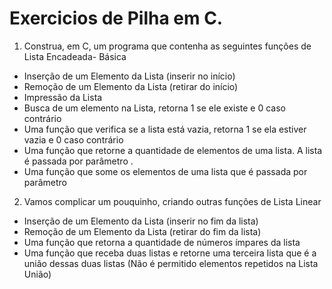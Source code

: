 # Exercicios de Pilha em C.
1. Construa, em C, um programa que contenha as seguintes funções de Lista Encadeada- Básica
- Inserção de um Elemento da Lista (inserir no início)
- Remoção de um Elemento da Lista (retirar do início)
- Impressão da Lista
- Busca de um elemento na Lista, retorna 1 se ele existe e 0 caso contrário
- Uma função que verifica se a lista está vazia, retorna 1 se ela estiver vazia e 0 caso contrário
- Uma função que retorne a quantidade de elementos de uma lista. A lista é passada por parâmetro .
- Uma função que some os elementos de uma lista que é passada por parâmetro

2. Vamos complicar um pouquinho, criando outras funções de Lista Linear
- Inserção de um Elemento da Lista (inserir no fim da lista)
- Remoção de um Elemento da Lista (retirar do fim da lista)
- Uma função que retorna a quantidade de números ímpares da lista
- Uma função que receba duas listas e retorne uma terceira lista que é a união dessas duas listas (Não é permitido elementos repetidos na Lista União)